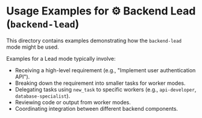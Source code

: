 # Usage Examples for ⚙️ Backend Lead (`backend-lead`)

This directory contains examples demonstrating how the `backend-lead` mode might be used.

Examples for a Lead mode typically involve:

*   Receiving a high-level requirement (e.g., "Implement user authentication API").
*   Breaking down the requirement into smaller tasks for worker modes.
*   Delegating tasks using `new_task` to specific workers (e.g., `api-developer`, `database-specialist`).
*   Reviewing code or output from worker modes.
*   Coordinating integration between different backend components.